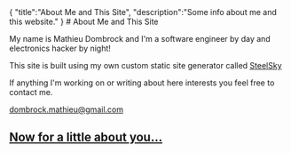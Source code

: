 <steelsky>
{
  "title":"About Me and This Site",
  "description":"Some info about me and this website."
}
</steelsky>
# About Me and This Site

My name is Mathieu Dombrock and I'm a software engineer by day and electronics hacker by night!


This site is built using my own custom static site generator called [SteelSky](https://github.com/matdombrock/SteelSky)

If anything I'm working on or writing about here interests you feel free to contact me. 

[dombrock.mathieu@gmail.com](mailto:dombrock.mathieu@gmail.com)

## [Now for a little about you...](/about-you.html)